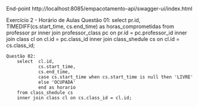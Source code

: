End-point http://localhost:8085/empacotamento-api/swagger-ui/index.html

Exercício 2 - Horário de Aulas
    Questão 01:
        select 	pr.id,
                TIMEDIFF(cs.start_time, cs.end_time) as horas_comprometidas
        from professor pr
        inner join professor_class pc on pr.id = pc.professor_id
        inner join class cl on cl.id = pc.class_id
        inner join class_shedule cs on cl.id = cs.class_id;

	Questão 02:
		select 	cl.id,
				cs.start_time,
				cs.end_time,
				case cs.start_time when cs.start_time is null then 'LIVRE'
				else 'OCUPADA'
				end as horario
		from class_shedule cs
		inner join class cl on cs.class_id = cl.id;